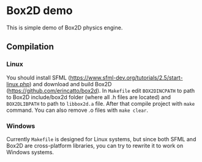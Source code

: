 # Box2D demo
 
This is simple demo of Box2D physics engine.

## Compilation
### Linux
You should install SFML (https://www.sfml-dev.org/tutorials/2.5/start-linux.php) and download and build Box2D (https://github.com/erincatto/box2d). In `Makefile` edit `BOX2DINCPATH` to path to Box2D include/box2d folder (where all .h files are located) and `BOX2DLIBPATH` to path to `libbox2d.a` file. After that compile project with `make` command. You can also remove .o files with `make clear`.
### Windows
Currently `Makefile` is designed for Linux systems, but since both SFML and Box2D are cross-platform libraries, you can try to rewrite it to work on Windows systems.
